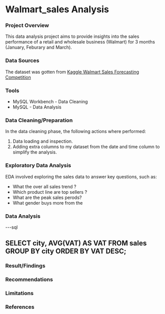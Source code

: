 # Walmart_sales Analysis

### Project Overview

This data analysis project aims to provide insights into the sales performance of a retail and wholesale business (Walmart) for 3 months (January, Feburary and March).

### Data Sources

The dataset was gotten from [Kaggle Walmart Sales Forecasting Competition](https://www.kaggle.com/c/walmart-recruiting-store-sales-forecasting)

### Tools

- MySQL Workbench - Data Cleaning
- MySQL - Data Analysis

### Data Cleaning/Preparation

In the data cleaning phase, the following actions where performed:
1. Data loading and inspection.
2. Adding extra columns to my dataset from the date and time column to simplify the analysis.

### Exploratory Data Analysis

EDA involved exploring the sales data to answer key questions, such as:

- What the over all sales trend ?
- Which product line are top sellers ?
- What are the peak sales perods?
- What gender buys more from the 
  
### Data Analysis

---sql

 SELECT
		city,
        AVG(VAT) AS VAT
	FROM sales
        GROUP BY city
        ORDER BY VAT DESC;
---

### Result/Findings


### Recommendations

### Limitations

### References
